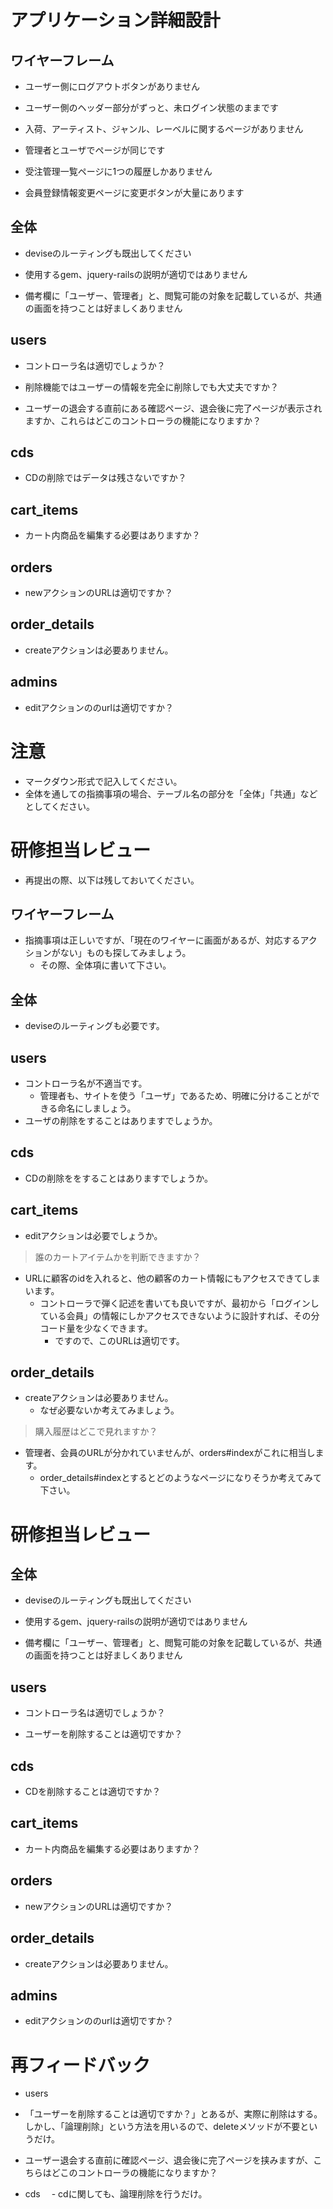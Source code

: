 # アプリケーション詳細設計
## ワイヤーフレーム
- ユーザー側にログアウトボタンがありません

- ユーザー側のヘッダー部分がずっと、未ログイン状態のままです

- 入荷、アーティスト、ジャンル、レーベルに関するページがありません

- 管理者とユーザでページが同じです

- 受注管理一覧ページに1つの履歴しかありません

- 会員登録情報変更ページに変更ボタンが大量にあります

## 全体
- deviseのルーティングも既出してください

- 使用するgem、jquery-railsの説明が適切ではありません

- 備考欄に「ユーザー、管理者」と、閲覧可能の対象を記載しているが、共通の画面を持つことは好ましくありません

## users
- コントローラ名は適切でしょうか？

- 削除機能ではユーザーの情報を完全に削除しでも大丈夫ですか？

- ユーザーの退会する直前にある確認ページ、退会後に完了ページが表示されますか、これらはどこのコントローラの機能になりますか？

## cds

- CDの削除ではデータは残さないですか？

## cart_items

- カート内商品を編集する必要はありますか？

## orders
- newアクションのURLは適切ですか？

## order_details
- createアクションは必要ありません。

## admins
- editアクションののurlは適切ですか？

# 注意
* マークダウン形式で記入してください。
* 全体を通しての指摘事項の場合、テーブル名の部分を「全体」「共通」などとしてください。


# 研修担当レビュー
- 再提出の際、以下は残しておいてください。

## ワイヤーフレーム
- 指摘事項は正しいですが、「現在のワイヤーに画面があるが、対応するアクションがない」ものも探してみましょう。
  - その際、全体項に書いて下さい。

## 全体
- deviseのルーティングも必要です。

## users
- コントローラ名が不適当です。
  - 管理者も、サイトを使う「ユーザ」であるため、明確に分けることができる命名にしましょう。
- ユーザの削除をすることはありますでしょうか。

## cds
- CDの削除ををすることはありますでしょうか。

## cart_items
- editアクションは必要でしょうか。
> 誰のカートアイテムかを判断できますか？
- URLに顧客のidを入れると、他の顧客のカート情報にもアクセスできてしまいます。
  - コントローラで弾く記述を書いても良いですが、最初から「ログインしている会員」の情報にしかアクセスできないように設計すれば、その分コード量を少なくできます。
    - ですので、このURLは適切です。

## order_details
- createアクションは必要ありません。
  - なぜ必要ないか考えてみましょう。
> 購入履歴はどこで見れますか？
- 管理者、会員のURLが分かれていませんが、orders#indexがこれに相当します。
  - order_details#indexとするとどのようなページになりそうか考えてみて下さい。


# 研修担当レビュー
 ## 全体
- deviseのルーティングも既出してください

- 使用するgem、jquery-railsの説明が適切ではありません

- 備考欄に「ユーザー、管理者」と、閲覧可能の対象を記載しているが、共通の画面を持つことは好ましくありません

## users
- コントローラ名は適切でしょうか？

- ユーザーを削除することは適切ですか？

## cds

- CDを削除することは適切ですか？

## cart_items

- カート内商品を編集する必要はありますか？

## orders
- newアクションのURLは適切ですか？

## order_details
- createアクションは必要ありません。

## admins
- editアクションののurlは適切ですか？

# 再フィードバック
- users
 - 「ユーザーを削除することは適切ですか？」とあるが、実際に削除はする。しかし、「論理削除」という方法を用いるので、deleteメソッドが不要というだけ。
 - ユーザー退会する直前に確認ページ、退会後に完了ページを挟みますが、こちらはどこのコントローラの機能になりますか？
 
- cds
　- cdに関しても、論理削除を行うだけ。
